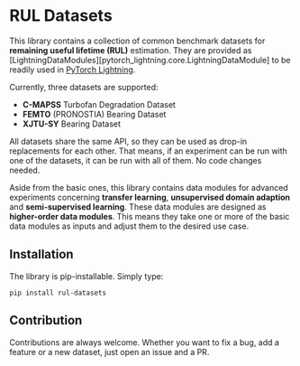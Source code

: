 # RUL Datasets

This library contains a collection of common benchmark datasets for **remaining useful lifetime (RUL)** estimation.
They are provided as [LightningDataModules][pytorch_lightning.core.LightningDataModule] to be readily used in [PyTorch Lightning](https://pytorch-lightning.readthedocs.io/en/latest/).

Currently, three datasets are supported:

* **C-MAPSS** Turbofan Degradation Dataset
* **FEMTO** (PRONOSTIA) Bearing Dataset
* **XJTU-SY** Bearing Dataset

All datasets share the same API, so they can be used as drop-in replacements for each other.
That means, if an experiment can be run with one of the datasets, it can be run with all of them.
No code changes needed.

Aside from the basic ones, this library contains data modules for advanced experiments concerning **transfer learning**, **unsupervised domain adaption** and **semi-supervised learning**.
These data modules are designed as **higher-order data modules**.
This means they take one or more of the basic data modules as inputs and adjust them to the desired use case.

## Installation

The library is pip-installable. Simply type:

```shell
pip install rul-datasets
```

## Contribution

Contributions are always welcome. Whether you want to fix a bug, add a feature or a new dataset, just open an issue and a PR.